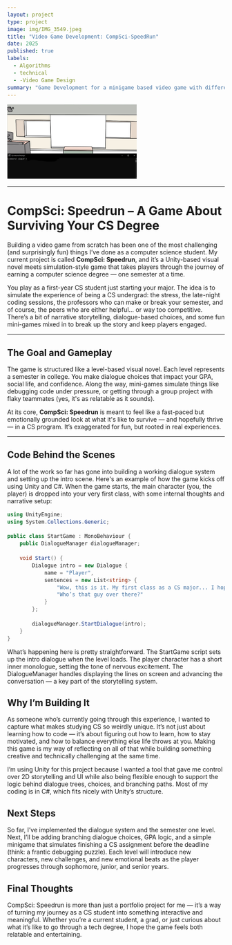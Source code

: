 ```yaml
---
layout: project
type: project
image: img/IMG_3549.jpeg
title: "Video Game Development: CompSci-SpeedRun"
date: 2025
published: true
labels:
  - Algorithms 
  - technical
  - -Video Game Design
summary: "Game Development for a minigame based video game with different levels based on the year you are currently in university."
---
```


<img width="300px" class="rounded float-start pe-4" src="../img/CompSci-SpeedRun/classroom.jpg">

---

# CompSci: Speedrun – A Game About Surviving Your CS Degree

Building a video game from scratch has been one of the most challenging (and surprisingly fun) things I’ve done as a computer science student. My current project is called **CompSci: Speedrun**, and it’s a Unity-based visual novel meets simulation-style game that takes players through the journey of earning a computer science degree — one semester at a time.

You play as a first-year CS student just starting your major. The idea is to simulate the experience of being a CS undergrad: the stress, the late-night coding sessions, the professors who can make or break your semester, and of course, the peers who are either helpful... or way too competitive. There’s a bit of narrative storytelling, dialogue-based choices, and some fun mini-games mixed in to break up the story and keep players engaged.

---

## The Goal and Gameplay

The game is structured like a level-based visual novel. Each level represents a semester in college. You make dialogue choices that impact your GPA, social life, and confidence. Along the way, mini-games simulate things like debugging code under pressure, or getting through a group project with flaky teammates (yes, it's as relatable as it sounds).

At its core, **CompSci: Speedrun** is meant to feel like a fast-paced but emotionally grounded look at what it's like to survive — and hopefully thrive — in a CS program. It’s exaggerated for fun, but rooted in real experiences.

---

## Code Behind the Scenes

A lot of the work so far has gone into building a working dialogue system and setting up the intro scene. Here's an example of how the game kicks off using Unity and C#. When the game starts, the main character (you, the player) is dropped into your very first class, with some internal thoughts and narrative setup:

```csharp
using UnityEngine; 
using System.Collections.Generic;

public class StartGame : MonoBehaviour {
    public DialogueManager dialogueManager;

    void Start() {
        Dialogue intro = new Dialogue {
            name = "Player",
            sentences = new List<string> {
                "Wow, this is it. My first class as a CS major... I hope I'm ready.",
                "Who’s that guy over there?"
            }
        };

        dialogueManager.StartDialogue(intro);
    }
}
```
What’s happening here is pretty straightforward. The StartGame script sets up the intro dialogue when the level loads. The player character has a short inner monologue, setting the tone of nervous excitement. The DialogueManager handles displaying the lines on screen and advancing the conversation — a key part of the storytelling system.

## Why I’m Building It
As someone who’s currently going through this experience, I wanted to capture what makes studying CS so weirdly unique. It’s not just about learning how to code — it’s about figuring out how to learn, how to stay motivated, and how to balance everything else life throws at you. Making this game is my way of reflecting on all of that while building something creative and technically challenging at the same time.

I’m using Unity for this project because I wanted a tool that gave me control over 2D storytelling and UI while also being flexible enough to support the logic behind dialogue trees, choices, and branching paths. Most of my coding is in C#, which fits nicely with Unity’s structure.

## Next Steps

So far, I’ve implemented the dialogue system and the semester one level. Next, I’ll be adding branching dialogue choices, GPA logic, and a simple minigame that simulates finishing a CS assignment before the deadline (think: a frantic debugging puzzle). Each level will introduce new characters, new challenges, and new emotional beats as the player progresses through sophomore, junior, and senior years.

## Final Thoughts
CompSci: Speedrun is more than just a portfolio project for me — it’s a way of turning my journey as a CS student into something interactive and meaningful. Whether you’re a current student, a grad, or just curious about what it’s like to go through a tech degree, I hope the game feels both relatable and entertaining.


